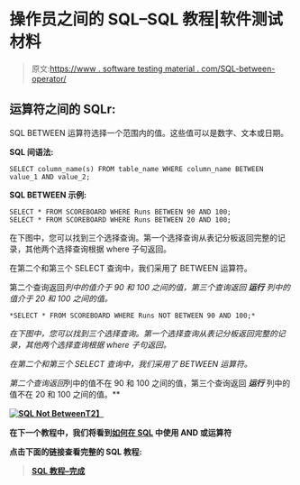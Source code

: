 # 操作员之间的 SQL–SQL 教程|软件测试材料

> 原文:[https://www . software testing material . com/SQL-between-operator/](https://www.softwaretestingmaterial.com/sql-between-operator/)

## 运算符之间的 SQL**r:**

SQL BETWEEN 运算符选择一个范围内的值。这些值可以是数字、文本或日期。

**SQL 间语法:**

```
SELECT column_name(s) FROM table_name WHERE column_name BETWEEN value_1 AND value_2;
```

**SQL BETWEEN 示例:**

```
SELECT * FROM SCOREBOARD WHERE Runs BETWEEN 90 AND 100;
SELECT * FROM SCOREBOARD WHERE Runs BETWEEN 20 AND 100;
```

在下图中，您可以找到三个选择查询。第一个选择查询从表记分板返回完整的记录，其他两个选择查询根据 where 子句返回。

在第二个和第三个 SELECT 查询中，我们采用了 BETWEEN 运算符。

第二个查询返回*列中的值介于 90 和 100 之间的值，第三个查询返回 ***运行*** 列中的值介于 20 和 100 之间的值。*

```
*SELECT * FROM SCOREBOARD WHERE Runs NOT BETWEEN 90 AND 100;*
```

*在下图中，您可以找到三个选择查询。第一个选择查询从表记分板返回完整的记录，其他两个选择查询根据 where 子句返回。*

*在第二个和第三个 SELECT 查询中，我们采用了 BETWEEN 运算符。*

*第二个查询返回*列中的值不在 90 和 100 之间的值，第三个查询返回 ***运行*** 列中的值不在 20 和 100 之间的值。**

**[![SQL Not Between](../Images/0cb6966c5e5a529be3e3d25394fb54b5.png "SQL Not Between")T2】](https://www.softwaretestingmaterial.com/wp-content/uploads/2017/04/sql-not-between.png)**

**在下一个教程中，我们将看到[如何在 SQL](https://www.softwaretestingmaterial.com/sql-and-or-operators/) 中使用 AND 或运算符**

**点击下面的链接查看完整的 SQL 教程:**

> **[SQL 教程–完成](https://www.softwaretestingmaterial.com/sql-tutorial-complete/)**